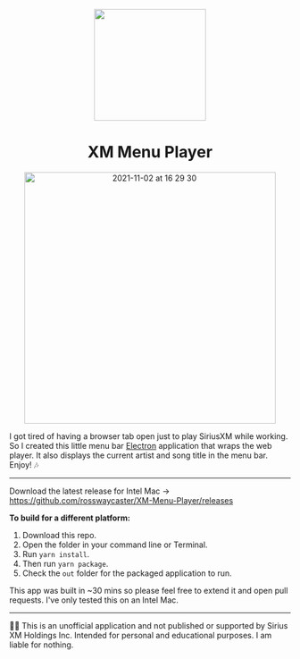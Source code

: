 <p align="center">
  <img width="200" height="200" src="https://user-images.githubusercontent.com/1231836/139956348-2375379c-1892-49d3-ab80-48bfea3ef1b6.png">
</p>

<h1 align="center">XM Menu Player</h1>

<p align="center">
<img width="450" alt="2021-11-02 at 16 29 30" src="https://user-images.githubusercontent.com/1231836/139956753-43875870-2de4-4fdd-b65c-267765b15c98.png">
</p>

I got tired of having a browser tab open just to play SiriusXM while working. So I created this little menu bar [Electron](https://www.electronjs.org/) application that wraps the web player. It also displays the current artist and song title in the menu bar. Enjoy! 🎶

---

Download the latest release for Intel Mac → https://github.com/rosswaycaster/XM-Menu-Player/releases

**To build for a different platform:**
1. Download this repo.
2. Open the folder in your command line or Terminal.
3. Run `yarn install`.
4. Then run `yarn package`.
5. Check the `out` folder for the packaged application to run.

This app was built in ~30 mins so please feel free to extend it and open pull requests. I've only tested this on an Intel Mac.

---

🧑‍⚖️ This is an unofficial application and not published or supported by Sirius XM Holdings Inc. Intended for personal and educational purposes. I am liable for nothing.
